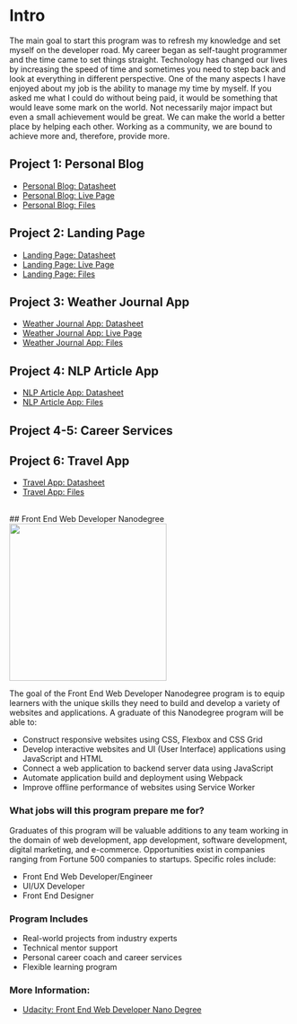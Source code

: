 
# Intro

The main goal to start this program was to refresh my knowledge and set myself on the developer road. My career began as self-taught programmer and the time came to set things straight. Technology has changed our lives by increasing the speed of time and sometimes you need to step back and look at everything in different perspective. One of the many aspects I have enjoyed about my job is the ability to manage my time by myself. If you asked me what I could do without being paid, it would be something that would leave some mark on the world. Not necessarily major impact but even a small achievement would be great. We can make the world a better place by helping each other. Working as a community, we are bound to achieve more and, therefore, provide more.

## Project 1: Personal Blog

- [Personal Blog: Datasheet](https://mindaugas-karla.github.io/Front-End-Web-Developer-Nanodegree/project-1-personal-blog-website/)
- [Personal Blog: Live Page](https://mindaugas-karla.github.io/Front-End-Web-Developer-Nanodegree/project-1-personal-blog-website/personal_blog_website/index.html)
- [Personal Blog: Files](https://github.com/mindaugas-karla/Front-End-Web-Developer-Nanodegree/tree/master/project-1-personal-blog-website/personal_blog_website)

## Project 2: Landing Page

- [Landing Page: Datasheet](https://mindaugas-karla.github.io/Front-End-Web-Developer-Nanodegree/project-2-landing-page/)
- [Landing Page: Live Page](https://mindaugas-karla.github.io/Front-End-Web-Developer-Nanodegree/project-2-landing-page/landing_page/index.html)
- [Landing Page: Files](https://github.com/mindaugas-karla/Front-End-Web-Developer-Nanodegree/tree/master/project-2-landing-page/landing_page)

## Project 3: Weather Journal App

- [Weather Journal App: Datasheet](https://mindaugas-karla.github.io/Front-End-Web-Developer-Nanodegree/project-3-weather-journal-app/)
- [Weather Journal App: Live Page](https://mindaugas-karla.github.io/Front-End-Web-Developer-Nanodegree/project-3-weather-journal-app/weather-journal-app/website/index.html)
- [Weather Journal App: Files](https://github.com/mindaugas-karla/Front-End-Web-Developer-Nanodegree/tree/master/project-3-weather-journal-app/weather-journal-app)

## Project 4: NLP Article App
- [NLP Article App: Datasheet](https://mindaugas-karla.github.io/Front-End-Web-Developer-Nanodegree/project-4-nlp-article/)
- [NLP Article App: Files](https://github.com/mindaugas-karla/Front-End-Web-Developer-Nanodegree/tree/master/project-4-nlp-article/evaluate-news-nlp)

## Project 4-5: Career Services

## Project 6: Travel App
- [Travel App: Datasheet](https://mindaugas-karla.github.io/Front-End-Web-Developer-Nanodegree/project-6-travel-app/)
- [Travel App: Files](https://github.com/mindaugas-karla/Front-End-Web-Developer-Nanodegree/tree/master/project-6-travel-app/travel-app)

<br>
## Front End Web Developer Nanodegree
<img align="center" src="https://upload.wikimedia.org/wikipedia/commons/thumb/e/e8/Udacity_logo.svg/1200px-Udacity_logo.svg.png" width=280 style="cursor:default;">

The goal of the Front End Web Developer Nanodegree program is to equip learners with the unique skills
they need to build and develop a variety of websites and applications. A graduate of this Nanodegree
program will be able to:

* Construct responsive websites using CSS, Flexbox and CSS Grid
* Develop interactive websites and UI (User Interface) applications using JavaScript and HTML
* Connect a web application to backend server data using JavaScript
* Automate application build and deployment using Webpack
* Improve offline performance of websites using Service Worker

### What jobs will this program prepare me for?

Graduates of this program will be valuable additions to any team working in the domain of web development, app development, software development, digital marketing, and e-commerce. Opportunities exist in companies ranging from Fortune 500 companies to startups.
Specific roles include:

* Front End Web Developer/Engineer
* UI/UX Developer
* Front End Designer

### Program Includes
* Real-world projects from industry experts
* Technical mentor support
* Personal career coach and career services
* Flexible learning program

### More Information:

- [Udacity: Front End Web Developer Nano Degree](https://www.udacity.com/course/front-end-web-developer-nanodegree--nd0011)
